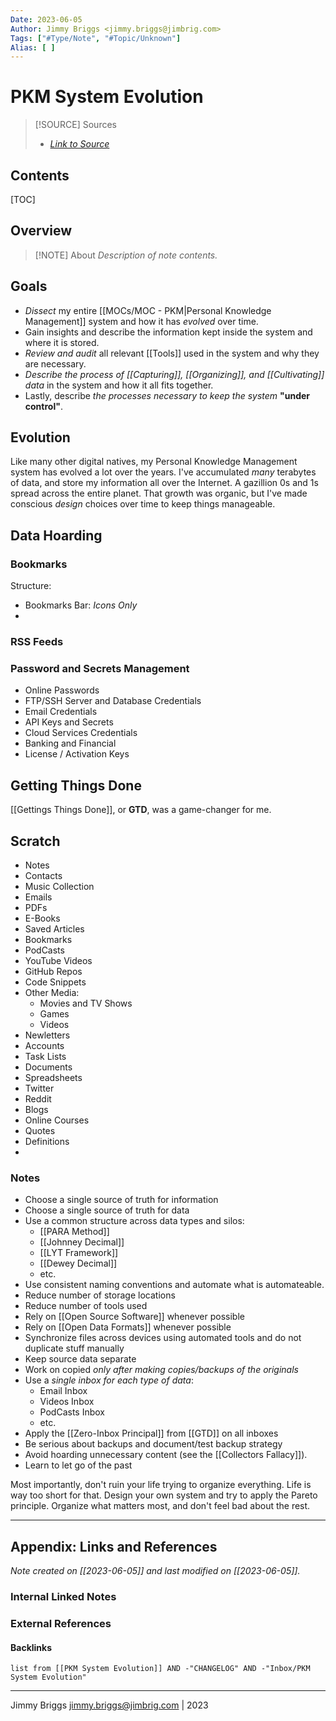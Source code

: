 ```yaml
---
Date: 2023-06-05
Author: Jimmy Briggs <jimmy.briggs@jimbrig.com>
Tags: ["#Type/Note", "#Topic/Unknown"]
Alias: [ ]
---
```


# PKM System Evolution

> [!SOURCE] Sources
> - *[Link to Source]()*

## Contents

[TOC]

## Overview

> [!NOTE] About
> *Description of note contents.*

## Goals

- *Dissect* my entire [[MOCs/MOC - PKM|Personal Knowledge Management]] system and how it has *evolved* over time. 
- Gain insights and describe the information kept inside the system and where it is stored.
- *Review and audit* all relevant [[Tools]] used in the system and why they are necessary.
- *Describe the process of [[Capturing]], [[Organizing]], and [[Cultivating]] data* in the system and how it all fits together.
- Lastly, describe *the processes necessary to keep the system* **"under control"**.

## Evolution

Like many other digital natives, my Personal Knowledge Management system has evolved a lot over the years. I've accumulated _many_ terabytes of data, and store my information all over the Internet. A gazillion 0s and 1s spread across the entire planet. That growth was organic, but I've made conscious _design_ choices over time to keep things manageable.

## Data Hoarding

### Bookmarks

Structure:

- Bookmarks Bar: *Icons Only*
- 

### RSS Feeds

### Password and Secrets Management

- Online Passwords
- FTP/SSH Server and Database Credentials
- Email Credentials
- API Keys and Secrets
- Cloud Services Credentials
- Banking and Financial
- License / Activation Keys

## Getting Things Done

[[Gettings Things Done]], or **GTD**, was a game-changer for me.

## Scratch

- Notes
- Contacts
- Music Collection
- Emails
- PDFs
- E-Books
- Saved Articles
- Bookmarks
- PodCasts
- YouTube Videos
- GitHub Repos
- Code Snippets
- Other Media:
	- Movies and TV Shows
	- Games
	- Videos
- Newletters
- Accounts
- Task Lists
- Documents
- Spreadsheets
- Twitter
- Reddit
- Blogs
- Online Courses
- Quotes
- Definitions
- 

### Notes

- Choose a single source of truth for information
- Choose a single source of truth for data
- Use a common structure across data types and silos:
	- [[PARA Method]]
	- [[Johnney Decimal]]
	- [[LYT Framework]]
	- [[Dewey Decimal]]
	- etc.
- Use consistent naming conventions and automate what is automateable.
- Reduce number of storage locations
- Reduce number of tools used
- Rely on [[Open Source Software]] whenever possible
- Rely on [[Open Data Formats]] whenever possible
- Synchronize files across devices using automated tools and do not duplicate stuff manually
- Keep source data separate
- Work on copied *only after making copies/backups of the originals*
- Use a *single inbox for each type of data*:
	- Email Inbox
	- Videos Inbox
	- PodCasts Inbox
	- etc.
- Apply the [[Zero-Inbox Principal]] from [[GTD]] on all inboxes
- Be serious about backups and document/test backup strategy
- Avoid hoarding unnecessary content (see the [[Collectors Fallacy]]). 
- Learn to let go of the past

Most importantly, don't ruin your life trying to organize everything. Life is way too short for that. Design your own system and try to apply the Pareto principle. Organize what matters most, and don't feel bad about the rest.

***

## Appendix: Links and References

*Note created on [[2023-06-05]] and last modified on [[2023-06-05]].*

### Internal Linked Notes

### External References

#### Backlinks

```dataview
list from [[PKM System Evolution]] AND -"CHANGELOG" AND -"Inbox/PKM System Evolution"
```


***

Jimmy Briggs <jimmy.briggs@jimbrig.com> | 2023

